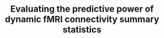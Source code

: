 ---
title: "Evaluating the predictive power of dynamic fMRI connectivity summary statistics"
project_id: bold_connectivity_dynamics
conf_date: 2023-11-01
conference_id: "SFN_2023"
presenters:
   - megan_spurney
   - joshua_faskowitz
   - javier_gonzalez-castillo
   - daniel_handwerker
   - peter_bandettini
summary: "<p>Brain-behavior models often use resting-state fMRI data in the form of functional connectivity (FC) matrices, where each entry corresponds to the correlation between time series for a pair of regions (or nodes). This useful approach is limited in that a typical FC matrix is unable to capture the changes of connectivity that the brain experiences during a typical time series duration. To access precise dynamic connectivity information, we generated a time series for each node pair (or edge) that captured how the two nodes co-fluctuate from moment to moment (i.e., edge time series) (Zamani Esfahlani, 2020). Here, we explore multiple approaches to summarizing fMRI connectivity dynamics using resting-state fMRI scans from the NKI-Rockland sample (N=971, 59.4% Female, ages 6-85). In addition to the mean of the edge time series, which is equivalent to the more standard FC, we also computed the standard deviation, entropy, and several other time-dependent measures, to form new matrices for each subject. We then evaluated the predictive ability of these alternative brain representations using Connectome-Based Predictive Modeling. We produced significant predictions for measures of attention and intelligence, respectively, through a general linear model, using the edge time series mean (r=0.26, p&lt;0.001; r=0.35, p&lt;0.001), standard deviation (r=0.15, p&lt;0.01; r=0.11, p&lt;0.01), and entropy (r=0.22, p&lt;0.001; r=0.29, p&lt;0.001). Next, we predicted attention and intelligence using a ridge regression model that included these three representations of the data. This model performed better than our individual models for attention (r=0.31, p&lt;0.0001) and intelligence (r=0.43, p&lt;0.0001). We found that, across fitting iterations, the model framework repeatedly selected the mean of the edge time series in building these predictions, suggesting that the mean (or the FC) is relatively most predictive. Finally, we computed several other temporally sensitive summary metrics, including autocorrelation and dynamic entropy. Their predictive value proved to be not as significant as that of the mean of edge time series. In sum, our results demonstrated that mean co-fluctuation, i.e., functional connectivity, showed significant predictive power that was unmatched compared to a variety of other summary statistics, suggesting perhaps, that what the brain is doing over 10 minute periods is more predictive of traits than the specific dynamics of how it changes from moment to moment. Future work will focus on exploring spatial and temporal aspects of these edge time series that may either be more predictive of traits or more informative of the functional organization of the brain.</p>"
file: /assets/presentations/Spurney_SFNPoster23_FINAL_sm.pdf
filename: Spurney_SFNPoster23_FINAL_sm.pdf
layout: presentation
---